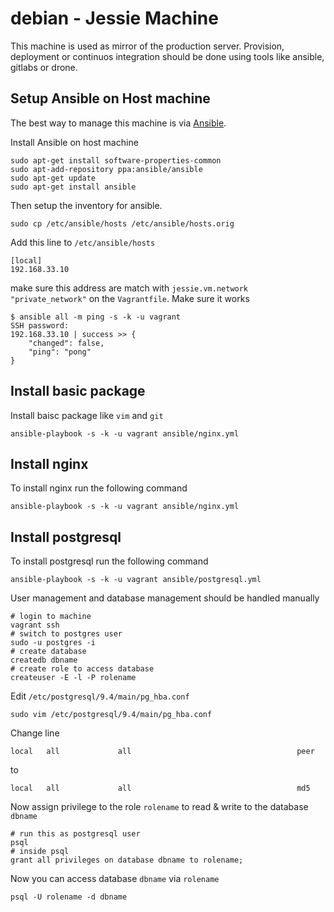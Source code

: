 # debian - Jessie Machine
This machine is used as mirror of the production server. Provision, deployment 
or continuos integration should be done using tools like ansible, gitlabs or 
drone.

## Setup Ansible on Host machine
The best way to manage this machine is via [Ansible][ansible].

Install Ansible on host machine

    sudo apt-get install software-properties-common
    sudo apt-add-repository ppa:ansible/ansible
    sudo apt-get update
    sudo apt-get install ansible

Then setup the inventory for ansible.

    sudo cp /etc/ansible/hosts /etc/ansible/hosts.orig

Add this line to `/etc/ansible/hosts`

    [local]
    192.168.33.10

make sure this address are match with `jessie.vm.network "private_network"`
on the `Vagrantfile`. Make sure it works
    
    $ ansible all -m ping -s -k -u vagrant
    SSH password: 
    192.168.33.10 | success >> {
        "changed": false, 
        "ping": "pong"
    }
    
[ansible]: https://ansible.com

## Install basic package
Install baisc package like `vim` and `git`

    ansible-playbook -s -k -u vagrant ansible/nginx.yml
    
## Install nginx
To install nginx run the following command

    ansible-playbook -s -k -u vagrant ansible/nginx.yml

## Install postgresql
To install postgresql run the following command

    ansible-playbook -s -k -u vagrant ansible/postgresql.yml

User management and database management should be handled manually

    # login to machine
    vagrant ssh
    # switch to postgres user
    sudo -u postgres -i
    # create database
    createdb dbname
    # create role to access database
    createuser -E -l -P rolename

Edit `/etc/postgresql/9.4/main/pg_hba.conf`
    
    sudo vim /etc/postgresql/9.4/main/pg_hba.conf

Change line
    
    local   all             all                                     peer

to

    local   all             all                                     md5

Now assign privilege to the role `rolename` to read & write to the 
database `dbname`

    # run this as postgresql user
    psql
    # inside psql
    grant all privileges on database dbname to rolename;    

Now you can access database `dbname` via `rolename`

    psql -U rolename -d dbname